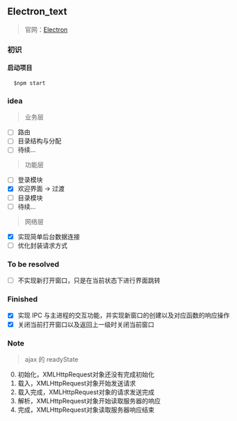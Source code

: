 ## Electron_text

> 官网：[Electron](https://electronjs.org/)

### 初识

#### 启动项目

``` node
  $npm start
```

### idea

> 业务层

- [ ] 路由
- [ ] 目录结构与分配
- [ ] 待续...

> 功能层

- [ ] 登录模块
- [x] 欢迎界面 -> 过渡
- [ ] 目录模块
- [ ] 待续...

> 网络层

- [x] 实现简单后台数据连接
- [ ] 优化封装请求方式

### To be resolved
- [ ] 不实现新打开窗口，只是在当前状态下进行界面跳转

### Finished

- [x] 实现 IPC 与主进程的交互功能，并实现新窗口的创建以及对应函数的响应操作
- [x] 关闭当前打开窗口以及返回上一级时关闭当前窗口

### Note

> ajax 的 readyState

0. 初始化，XMLHttpRequest对象还没有完成初始化
1. 载入，XMLHttpRequest对象开始发送请求
2. 载入完成，XMLHttpRequest对象的请求发送完成
3. 解析，XMLHttpRequest对象开始读取服务器的响应
4. 完成，XMLHttpRequest对象读取服务器响应结束
